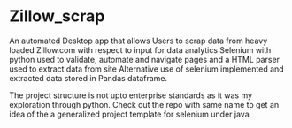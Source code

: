 # Zillow_scrap

An automated Desktop app that allows Users to scrap data from heavy loaded Zillow.com with respect to input for data analytics
Selenium with python used to validate, automate and navigate pages and a HTML parser used to extract data from site
Alternative use of selenium implemented and extracted data stored in Pandas dataframe.

The project structure is not upto enterprise standards as it was my exploration through python. Check out the repo with same name to get an idea of the a generalized project template for selenium under java
